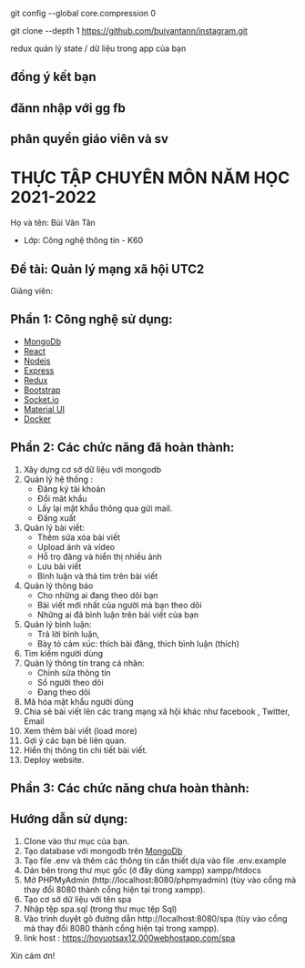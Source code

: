 git config --global core.compression 0

git clone --depth 1 https://github.com/buivantann/instagram.git

redux quản lý state / dữ liệu trong app của bạn

## đồng ý kết bạn

## đănn nhập với gg fb

## phân quyền giáo viên và sv

# THỰC TẬP CHUYÊN MÔN NĂM HỌC 2021-2022

Họ và tên: Bùi Văn Tân

- Lớp: Công nghệ thông tin - K60

## Đề tài: Quản lý mạng xã hội UTC2

Giảng viên:

## Phần 1: Công nghệ sử dụng:

- [MongoDb](https://www.mongodb.com/)
- [React](https://reactjs.org/)
- [Nodejs](https://nodejs.org/en/)
- [Express](https://expressjs.com/)
- [Redux](https://redux.js.org/)
- [Bootstrap](https://getbootstrap.com/)
- [Socket.io](https://socket.io/)
- [Material UI](https://mui.com/)
- [Docker](https://www.docker.com/)

## Phần 2: Các chức năng đã hoàn thành:

1. Xây dựng cơ sở dữ liệu với mongodb
2. Quản lý hệ thống :
   - Đăng ký tài khoản
   - Đổi mât khẩu
   - Lấy lại mật khẩu thông qua gửi mail.
   - Đăng xuất
3. Quản lý bài viết:
   - Thêm sửa xóa bài viết
   - Upload ảnh và video
   - Hỗ trọ đăng và hiển thị nhiều ảnh
   - Lưu bài viết
   - Bình luận và thả tim trên bài viết
4. Quản lý thông báo
   - Cho những ai đang theo dõi bạn
   - Bài viết mới nhất của người mà bạn theo dõi
   - Những ai đã bình luận trên bài viết của bạn
5. Quản lý bình luận:
   - Trả lời bình luận,
   - Bày tỏ cảm xúc: thích bài đăng, thích bình luận (thích)
6. Tìm kiếm người dùng
7. Quản lý thông tin trang cá nhân:
   - Chỉnh sửa thông tin
   - Số người theo dõi
   - Đang theo dõi
8. Mã hóa mật khẩu người dùng
9. Chia sẻ bài viết lên các trang mạng xã hội khác như facebook , Twitter, Email
10. Xem thêm bài viết (load more)
11. Gợi ý các bạn bè liên quan.
12. Hiển thị thông tin chi tiết bài viết.
13. Deploy website.

## Phần 3: Các chức năng chưa hoàn thành:

## Hướng dẫn sử dụng:

1. Clone vào thư mục của bạn.
2. Tạo database với mongodb trên [MongoDb](https://cloud.mongodb.com)
3. Tạo file .env và thêm các thông tin cần thiết dựa vào file .env.example
4. Dán bên trong thư mục gốc (ở đây dùng xampp) xampp/htdocs
5. Mở PHPMyAdmin (http://localhost:8080/phpmyadmin) (tùy vào cổng mà thay đổi 8080 thành cổng hiện tại trong xampp).
6. Tạo cơ sở dữ liệu với tên spa
7. Nhập tệp spa.sql (trong thư mục tệp Sql)
8. Vào trình duyệt gõ đường dẫn http://localhost:8080/spa (tùy vào cổng mà thay đổi 8080 thành cổng hiện tại trong xampp).
9. link host : https://hovuotsax12.000webhostapp.com/spa

Xin cám ơn!
